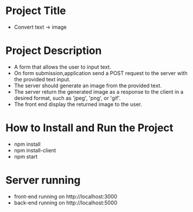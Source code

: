 # Project Title 
- Convert text -> image

# Project Description 
- A form that allows the user to input text.
- On form submission,application send a POST request to the server with the provided text input.
- The server should generate an image from the provided text.
- The server return the generated image as a response to the client in a desired format, such as 'jpeg', 'png', or 'gif'.
- The front end display the returned image to the user.

# How to Install and Run the Project
- npm install 
- npm install-client
- npm start

# Server running
- front-end running on http://localhost:3000 
- back-end running on http://localhost:5000
